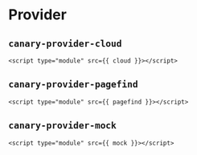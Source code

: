 <script setup>
import { data } from '../../../shared.data.js'

const v = data["@getcanary/web"];

const cloud = `https://unpkg.com/@getcanary/web@${v}/components/canary-provider-cloud.js`;
const pagefind = `https://unpkg.com/@getcanary/web@${v}/components/canary-provider-pagefind.js`;
const mock = `https://unpkg.com/@getcanary/web@${v}/components/canary-provider-mock.js`;
</script>

# Provider

## `canary-provider-cloud`

```html-vue
<script type="module" src={{ cloud }}></script>
```

## `canary-provider-pagefind`

```html-vue
<script type="module" src={{ pagefind }}></script>
```

## `canary-provider-mock`

```html-vue
<script type="module" src={{ mock }}></script>
```
